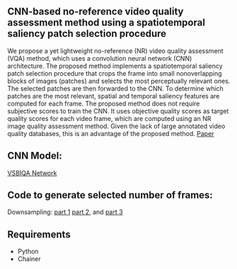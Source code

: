 ## CNN-based no-reference video quality assessment method using a spatiotemporal saliency patch selection procedure
We propose a yet lightweight no-reference (NR) video quality assessment (VQA) method, which uses a convolution neural network (CNN) architecture. The proposed method implements a spatiotemporal saliency patch selection procedure that crops the frame into small nonoverlapping blocks of images (patches) and selects the most perceptually relevant ones. The selected patches are then forwarded to the CNN. To determine which patches are the most relevant, spatial and temporal saliency features are computed for each frame. The proposed method does not require subjective scores to train the CNN. It uses objective quality scores as target quality scores for each video frame, which are computed using an NR image quality assessment method. Given the lack of large annotated video quality databases, this is an advantage of the proposed method. [Paper](https://www.spiedigitallibrary.org/journals/journal-of-electronic-imaging/volume-30/issue-6/063001/CNN-based-no-reference-video-quality-assessment-method-using-a/10.1117/1.JEI.30.6.063001.short?SSO=1)

## CNN Model: 
[VSBIQA Network](https://github.com/JayMarx/VSBIQA)

## Code to generate selected number of frames:
Downsampling:
[part 1](https://www.youtube.com/watch?v=C0sSA508zBc)
[part 2](https://www.youtube.com/watch?v=yuHxokzIh5U), and 
[part 3](https://www.youtube.com/watch?v=D6ROERxx25I)

## Requirements
- Python
- Chainer
